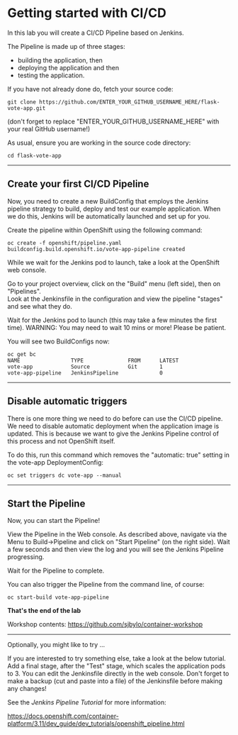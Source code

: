 # Getting started with CI/CD

In this lab  you will create a CI/CD Pipeline based on Jenkins.  

The Pipeline is made up of three stages:
- building the application, then
- deploying the application and then
- testing the application. 

If you have not already done do, fetch your source code:

```
git clone https://github.com/ENTER_YOUR_GITHUB_USERNAME_HERE/flask-vote-app.git
```
(don't forget to replace "ENTER_YOUR_GITHUB_USERNAME_HERE" with your real GitHub username!)

As usual, ensure you are working in the source code directory:

```
cd flask-vote-app
```

---
## Create your first CI/CD Pipeline

Now, you need to create a new BuildConfig that employs the Jenkins pipeline strategy to build,
deploy and test our example application.  When we do this, Jenkins will be automatically launched and set up for you.

Create the pipeline within OpenShift using the following command:

```
oc create -f openshift/pipeline.yaml
buildconfig.build.openshift.io/vote-app-pipeline created
```

While we wait for the Jenkins pod to launch, take a look at the OpenShift web console.

Go to your project overview, click on the "Build" menu (left side), then on "Pipelines".  
Look at the Jenkinsfile in the configuration and view the pipeline "stages" and see what they do.

Wait for the Jenkins pod to launch (this may take a few minutes the first time).  WARNING: You may need to wait 10 mins or more! Please be patient.

You will see two BuildConfigs now:

```
oc get bc
NAME                TYPE              FROM      LATEST
vote-app            Source            Git       1
vote-app-pipeline   JenkinsPipeline             0
```

---
## Disable automatic triggers 

There is one more thing we need to do before can use the CI/CD pipeline.  We need to disable automatic deployment when the application 
image is updated.  This is because we want to give the Jenkins Pipeline control of this process and not OpenShift itself. 

To do this, run this command which removes the "automatic: true" setting in the vote-app DeploymentConfig:

```
oc set triggers dc vote-app --manual
```

---
## Start the Pipeline

Now, you can start the Pipeline!

View the Pipeline in the Web console.  As described above, navigate via the Menu to Build->Pipeline and click on 
"Start Pipeline" (on the right side).   Wait a few seconds and then view the log and you will see the Jenkins Pipeline progressing.

Wait for the Pipeline to complete.

You can also trigger the Pipeline from the command line, of course:

```
oc start-build vote-app-pipeline 
```


**That's the end of the lab**

Workshop contents: https://github.com/sjbylo/container-workshop

---
Optionally, you might like to try ...

If you are interested to try something else, take a look at the below tutorial.  Add a final stage, after the "Test" stage, which 
scales the application pods to 3.  You can edit the Jenkinsfile directly in the web console. Don't forget to make a backup 
(cut and paste into a file) of the Jenkinsfile before making any changes!

See the _Jenkins Pipeline Tutorial_ for more information:

https://docs.openshift.com/container-platform/3.11/dev_guide/dev_tutorials/openshift_pipeline.html


